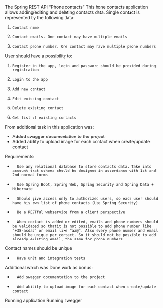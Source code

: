 The Spring REST API “Phone contacts”
This hone contacts application allows adding/editing and deleting contacts data. Single contact is represented by the following data:
1.     Contact name
2.     Contact emails. One contact may have multiple emails
3.     Contact phone number. One contact may have multiple phone numbers
User should have a possibility to:
1.     Register in the app, login and password should be provided during registration
2.     Login to the app
3.     Add new contact
4.     Edit existing contact
5.     Delete existing contact
6.     Get list of existing contacts

From additional task in this application was:
- Added swagger documentation to the project-
-   Added ability to upload image for each contact when create/update contact

Requirements:

-       Use any relational database to store contacts data. Take into account that schema should be designed in accordance with 1st and 2nd normal forms
-       Use Spring Boot, Spring Web, Spring Security and Spring Data + Hibernate
-       Should give access only to authorized users, so each user should have his own list of phone contacts (Use Spring Security)
-       Be a RESTful webservice from a client perspective
-       When contact is added or edited, emails and phone numbers should be validated so thatit is not possible to add phone number like “+38-asdas” or email like “aa@”. Also every phone number and email should be unique per contact. So it should not be possible to add already existing email, the same for phone numbers
Contact names should be unique
-       Have unit and integration tests

Additional which was Done work as bonus:
-       Add swagger documentation to the project
-       Add ability to upload image for each contact when create/update contact

Running application
Running swegger
